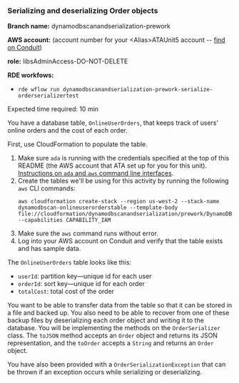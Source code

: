 ### Serializing and deserializing Order objects
 
**Branch name:** dynamodbscanandserialization-prework

**AWS account:** (account number for your &lt;Alias&gt;ATAUnit5 account -- 
[find on Conduit](https://access.amazon.com/aws/accounts))
 
**role:** IibsAdminAccess-DO-NOT-DELETE
 
**RDE workfows:**
* `rde wflow run dynamodbscanandserialization-prework-serialize-orderserializertest`
 
Expected time required: 10 min
 
You have a database table, `OnlineUserOrders`, that keeps track of users' online orders and the cost of each order.
 
First, use CloudFormation to populate the table.

1. Make sure `ada` is running with the credentials specified at the top of this README
   (the AWS account that ATA set up for you for this unit). [Instructions on `ada` and `aws`
   command line interfaces](https://w.amazon.com/bin/view/Amazon_Technical_Academy/Internal/HowTos/Get_AWS_Credentials_On_Laptop/).
1. Create the tables we'll be using for this activity by running the following `aws` CLI commands:
   ```none
   aws cloudformation create-stack --region us-west-2 --stack-name dynamodbscan-onlineuserorderstable --template-body file://cloudformation/dynamodbscanandserialization/prework/DynamoDB_OnlineUserOrders.yml --capabilities CAPABILITY_IAM
   ```
1. Make sure the `aws` command runs without error.
1. Log into your AWS account on Conduit and verify that the table exists and has sample data.
 
The `OnlineUserOrders` table looks like this:
 
* `userId`: partition key—unique id for each user
* `orderId`: sort key—unique id for each order
* `totalCost`: total cost of the order
 
You want to be able to transfer data from the table so that it can be stored in a file and backed up. You also need to 
be able to recover from one of these backup files by deserializing each order object and writing it to the database. You
will be implementing the methods on the `OrderSerializer` class. The `toJSON` method accepts an `Order` object and 
returns its JSON representation, and the `toOrder` accepts a `String` and returns an `Order` object.

You have also been provided with a `OrderSerializationException` that can be thrown if an exception occurs while
serializing or deserializing.
